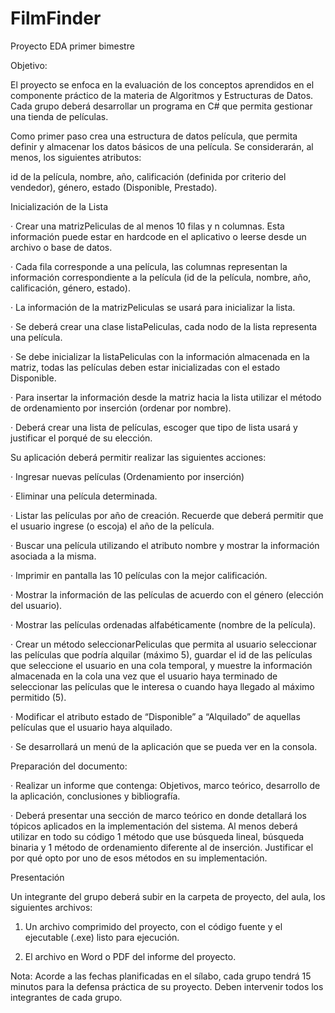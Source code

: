 # FilmFinder
Proyecto EDA primer bimestre 

Objetivo:

El proyecto se enfoca en la evaluación de los conceptos aprendidos en el componente práctico de la materia de Algoritmos y Estructuras de Datos. Cada grupo deberá desarrollar un programa en C# que permita gestionar una tienda de películas.

Como primer paso crea una estructura de datos película, que permita definir y almacenar los datos básicos de una película. Se considerarán, al menos, los siguientes atributos:

id de la película, nombre, año, calificación (definida por criterio del vendedor), género, estado (Disponible, Prestado).

Inicialización de la Lista

· Crear una matrizPeliculas de al menos 10 filas y n columnas. Esta información puede estar en hardcode en el aplicativo o leerse desde un archivo o base de datos.

· Cada fila corresponde a una película, las columnas representan la información correspondiente a la película (id de la película, nombre, año, calificación, género, estado).

· La información de la matrizPeliculas se usará para inicializar la lista.

· Se deberá crear una clase listaPeliculas, cada nodo de la lista representa una película.

· Se debe inicializar la listaPeliculas con la información almacenada en la matriz, todas las películas deben estar inicializadas con el estado Disponible.

· Para insertar la información desde la matriz hacia la lista utilizar el método de ordenamiento por inserción (ordenar por nombre).

· Deberá crear una lista de películas, escoger que tipo de lista usará y justificar el porqué de su elección.

Su aplicación deberá permitir realizar las siguientes acciones:

· Ingresar nuevas películas (Ordenamiento por inserción)

· Eliminar una película determinada.

· Listar las películas por año de creación. Recuerde que deberá permitir que el usuario ingrese (o escoja) el año de la película.

· Buscar una película utilizando el atributo nombre y mostrar la información asociada a la misma.

· Imprimir en pantalla las 10 películas con la mejor calificación.

· Mostrar la información de las películas de acuerdo con el género (elección del usuario).

· Mostrar las películas ordenadas alfabéticamente (nombre de la película).

· Crear un método seleccionarPeliculas que permita al usuario seleccionar las películas que podría alquilar (máximo 5), guardar el id de las películas que seleccione el usuario en una cola temporal, y muestre la información almacenada en la cola una vez que el usuario haya terminado de seleccionar las películas que le interesa o cuando haya llegado al máximo permitido (5).

· Modificar el atributo estado de “Disponible” a “Alquilado” de aquellas películas que el usuario haya alquilado.

· Se desarrollará un menú de la aplicación que se pueda ver en la consola.

Preparación del documento:

· Realizar un informe que contenga: Objetivos, marco teórico, desarrollo de la aplicación, conclusiones y bibliografía.

· Deberá presentar una sección de marco teórico en donde detallará los tópicos aplicados en la implementación del sistema. Al menos deberá utilizar en todo su código 1 método que use búsqueda lineal, búsqueda binaria y 1 método de ordenamiento diferente al de inserción. Justificar el por qué opto por uno de esos métodos en su implementación.

Presentación

Un integrante del grupo deberá subir en la carpeta de proyecto, del aula, los siguientes archivos:

1. Un archivo comprimido del proyecto, con el código fuente y el ejecutable (.exe) listo para ejecución.

2. El archivo en Word o PDF del informe del proyecto.

Nota: Acorde a las fechas planificadas en el sílabo, cada grupo tendrá 15 minutos para la defensa práctica de su proyecto. Deben intervenir todos los integrantes de cada grupo.
